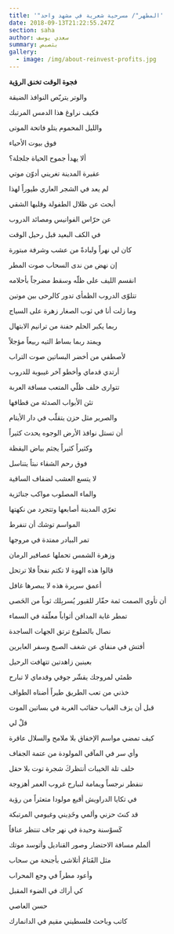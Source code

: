 ```yaml
---
title: '"المطهر"/ مسرحية شعرية في مشهد واحد'
date: 2018-09-13T21:22:55.247Z
section: saha
author: سعدي يوسف
summary: بثصبص
gallery:
  - image: /img/about-reinvest-profits.jpg
---
```

**فجوة الوقت تخنق الرؤية**

والوتر يتربّص النوافذ الضيقة

فكيف نراوغ هذا الدمس المرتبك

والليل المحموم يتلو فاتحة الموتى

فوق بيوت الأحياء

ألا يهدأ جموح الحياة جلجلة؟

عقيرة المدينة تغريني أدوّن موتي

لم يعد في الشجر العاري طيوراً لهذا

أبحث عن ظلال الطفولة وقلبها الشقي

عن حرّاس الفوانيس ومصائد الدروب

في الكف البعيد قبل رحيل الوقت

كان لي نهراً ولبادةً من عشب وشرفة مبتورة

إن نهض من ندى السحاب صوت المطر

انقسم الليف على ظلّه وسقط مضرجاً بأحلامه

تتلوّى الدروب الظمأى تدور كالرحى بين موتين

وما زلت أنا في ثوب الصغار زهرة على السياج

ربما يكبر الحلم حفنة من ترانيم الابتهال

ويمتد ربما بساط التيه ربيعاً مؤجلاً

لأصطفي من أخضر البساتين صوت التراب

أرتدي قدماي وأخطو آخر غيبوبة للدروب

تتوارى خلف ظلّي المتعب مسافة العربة

تئن الأبواب الصدئة من قطافها

والصرير مثل حزن يتقلّب في دار الأيتام

أن تستل نوافذ الأرض الوجوه يحدث كثيراً

وكثيراً كثيراً يجثم بياض اليقظة

فوق رحم الشقاء نبتاً يتناسل

لا يتسع العشب لضفاف الساقية

والماء المصلوب مواكب جنائزية

تعرّي المدينة أصابعها وتتجرد من نكهتها

المواسم توشك أن تنفرط

تمر البيادر ممتدة في مروجها

وزهرة الشمس تحملها عصافير الرمان

قالوا هذه الهوة لا تكتم نفحاً فلا ترتحل

أعمق سريرة هذه لا يبصرها غافل

أن تأوي الصمت ثمة حفّار للقبور يُسربِلك ثوباً من الحَصى

تمطر غابة المدافن أثواباً معلّقة في السماء

نصال بالضلوع ترتق الجهات الساجدة

أفتش في منفاي عن شغف الصبح وسفر العابرين

بعينين زاهدتين تتهافت الرحيل

ظمئي لمروجك يقشّر جوفي وقدماي لا تبارح

خذني من تعب الطريق طيراً أضناه الطواف

قبل أن يزف الغياب حقائب الغربة في بساتين الموت

قلْ لي

كيف تمضي مواسم الإخفاق بلا ملامح والسلال عاقرة

وأي سر في المآقي المولودة من عتمة الجفاف

خلف تلة الخيبات أنتظركَ شجرة توت بلا حقل

ننفطر نرجساً ويمامة لنبارح غروب العمر أهزوجة

في تكايا الدراويش أقبع مولودا متعثراً من رؤية

قد كنتَ حزني وألمي وخَدِيني وغيومي المرتبكة

كَسوْسنة وحيدة في نهر جاف تنتظر عناقاً

ألملم مسافة الاحتضار وصور القناديل وأتوسد موتك

مثل القَتامُ أتلاشى بأجنحة من سحاب

 وأعود مطراً في وجع المحراب

كي أراك في الضوء المقبل

 حسن العاصي

كاتب وباحث فلسطيني مقيم في الدانمارك
